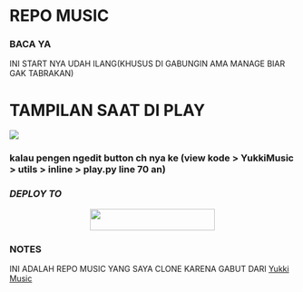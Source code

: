 # REPO MUSIC

### BACA YA
INI START NYA UDAH ILANG(KHUSUS DI GABUNGIN AMA MANAGE BIAR GAK TABRAKAN)

# TAMPILAN SAAT DI PLAY
<img src="https://telegra.ph/file/43ead06e0ab0daa6329c4.jpg">

### kalau pengen ngedit button ch nya ke (view kode > YukkiMusic > utils > inline > play.py line 70 an)

### ***DEPLOY TO***
<p align="center"><a href="https://heroku.com/deploy?template=https://github.com/ybgskr12/sempak"> <img src="https://img.shields.io/badge/Web%20Heroku-blueviolet?style=for-the-badge&logo=heroku" width="220" height="38.45"/></a></p>

### NOTES
INI ADALAH REPO MUSIC YANG SAYA CLONE KARENA GABUT DARI
[Yukki Music](https://github.com/TeamYukki/YukkiMusicBot)

